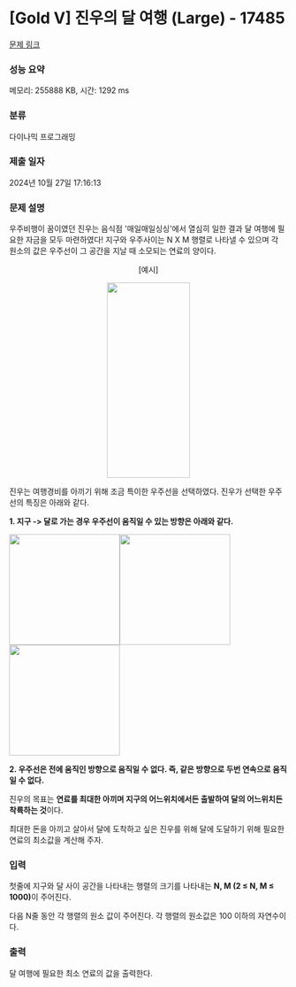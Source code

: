# [Gold V] 진우의 달 여행 (Large) - 17485 

[문제 링크](https://www.acmicpc.net/problem/17485) 

### 성능 요약

메모리: 255888 KB, 시간: 1292 ms

### 분류

다이나믹 프로그래밍

### 제출 일자

2024년 10월 27일 17:16:13

### 문제 설명

<p>우주비행이 꿈이였던 진우는 음식점 '매일매일싱싱'에서 열심히 일한 결과 달 여행에 필요한 자금을 모두 마련하였다! 지구와 우주사이는 N X M 행렬로 나타낼 수 있으며 각 원소의 값은 우주선이 그 공간을 지날 때 소모되는 연료의 양이다.</p>

<p style="text-align: center;">[예시]</p>

<p style="text-align: center;"><img alt="" src="https://upload.acmicpc.net/9e155c65-43ea-492b-af73-d3f9f9c9dc44/-/preview/" style="height: 353px; width: 150px;"></p>

<p>진우는 여행경비를 아끼기 위해 조금 특이한 우주선을 선택하였다. 진우가 선택한 우주선의 특징은 아래와 같다.</p>

<p><strong>1. 지구 -> 달로 가는 경우 우주선이 움직일 수 있는 방향은 아래와 같다.</strong></p>

<p><img alt="" src="https://upload.acmicpc.net/8f6fc516-9870-4ef6-8474-b5d82f7b6f21/-/preview/" style="width: 200px; height: 200px;"><img alt="" src="https://upload.acmicpc.net/eb6f87f0-f4d0-43cc-8e9d-5d94bfc41936/-/preview/" style="width: 200px; height: 200px;"><img alt="" src="https://upload.acmicpc.net/e7b501aa-c92c-4a17-aed7-c7868b89af7a/-/preview/" style="width: 200px; height: 200px;"></p>

<p><strong>2. 우주선은 전에 움직인 방향으로 움직일 수 없다. 즉, 같은 방향으로 두번 연속으로 움직일 수 없다.</strong></p>

<p>진우의 목표는 <strong>연료를 최대한 아끼며 지구의 어느위치에서든 출발하여 달의 어느위치든 착륙하는 것</strong>이다.</p>

<p>최대한 돈을 아끼고 살아서 달에 도착하고 싶은 진우를 위해 달에 도달하기 위해 필요한 연료의 최소값을 계산해 주자.</p>

### 입력 

 <p>첫줄에 지구와 달 사이 공간을 나타내는 행렬의 크기를 나타내는 <strong>N, M (2 ≤ N, M ≤ 1000)</strong>이 주어진다.</p>

<p>다음 N줄 동안 각 행렬의 원소 값이 주어진다. 각 행렬의 원소값은 100 이하의 자연수이다.</p>

### 출력 

 <p>달 여행에 필요한 최소 연료의 값을 출력한다.</p>

